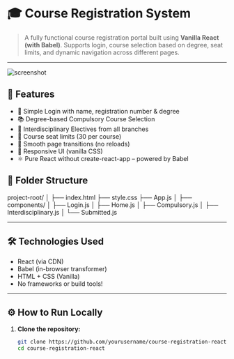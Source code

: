 # 🎓 Course Registration System

> A fully functional course registration portal built using **Vanilla React (with Babel)**. Supports login, course selection based on degree, seat limits, and dynamic navigation across different pages.

---

![screenshot](https://user-images.githubusercontent.com/your-image-link/demo.gif) <!-- Optional demo image/GIF -->

## 🚀 Features

- 🔐 Simple Login with name, registration number & degree
- 📚 Degree-based Compulsory Course Selection
- 🔄 Interdisciplinary Electives from all branches
- 🎯 Course seat limits (30 per course)
- 🔄 Smooth page transitions (no reloads)
- 📱 Responsive UI (vanilla CSS)
- ⚛️ Pure React without create-react-app – powered by Babel

## 📂 Folder Structure

project-root/ │ ├── index.html ├── style.css ├── App.js │ ├── components/ │ ├── Login.js │ ├── Home.js │ ├── Compulsory.js │ ├── Interdisciplinary.js │ └── Submitted.js


---

## 🛠️ Technologies Used

- React (via CDN)
- Babel (in-browser transformer)
- HTML + CSS (Vanilla)
- No frameworks or build tools!

---

## ⚙️ How to Run Locally

1. **Clone the repository:**

   ```bash
   git clone https://github.com/yourusername/course-registration-react.git
   cd course-registration-react
